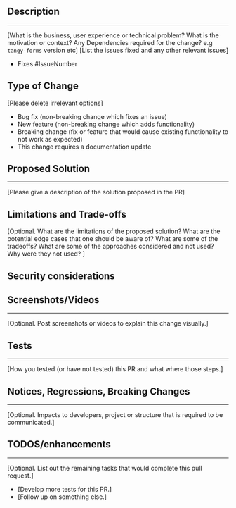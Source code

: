 ## Description

---

[What is the business, user experience or technical problem? What is the motivation or context? Any Dependencies required for the change? e.g `tangy-forms` version etc]
[List the issues fixed and any other relevant issues]

- Fixes #IssueNumber

## Type of Change

[Please delete irrelevant options]

- Bug fix (non-breaking change which fixes an issue)
- New feature (non-breaking change which adds functionality)
- Breaking change (fix or feature that would cause existing functionality to not work as expected)
- This change requires a documentation update

## Proposed Solution

---

[Please give a description of the solution proposed in the PR]

## Limitations and Trade-offs

[Optional. What are the limitations of the proposed solution? What are the potential edge cases that one should be aware of? What are some of the tradeoffs? What are some of the approaches considered and not used? Why were they not used? ]

## Security considerations


## Screenshots/Videos

---

[Optional. Post screenshots or videos to explain this change visually.]

## Tests

---

[How you tested (or have not tested) this PR and what where those steps.]

## Notices, Regressions, Breaking Changes

---

[Optional. Impacts to developers, project or structure that is required to be communicated.]

## TODOS/enhancements

---

[Optional. List out the remaining tasks that would complete this pull request.]

- [Develop more tests for this PR.]
- [Follow up on something else.]
